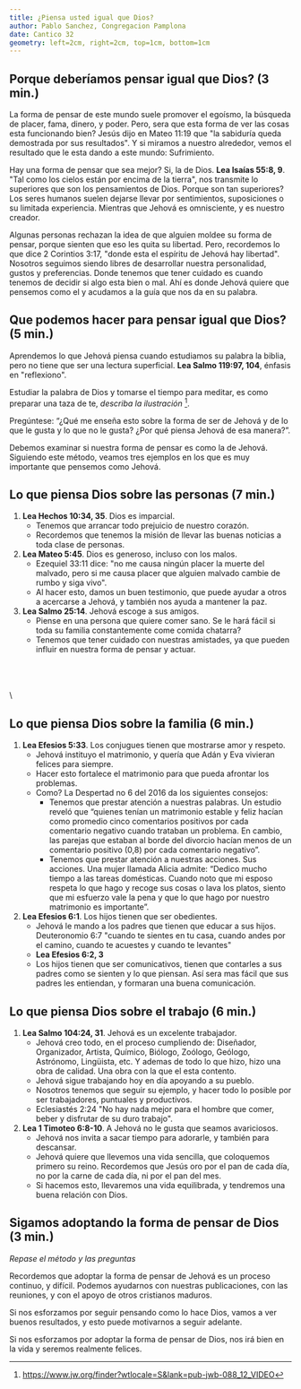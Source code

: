 ```yaml
---
title: ¿Piensa usted igual que Dios?
author: Pablo Sanchez, Congregacion Pamplona
date: Cantico 32
geometry: left=2cm, right=2cm, top=1cm, bottom=1cm
---
```


<!--

Estructura del discurso:

1. Introducción, que debe concluir explicando porque es importante pensar como
   Dios.
2. Como podemos hacer para pensar igual que Dios? Darle énfasis a estas
   preguntas:
    * ¿Qué me enseña esto sobre la forma de ser de Jehová y de lo que le gusta
      y lo que no le gusta?
    * ¿Porque es importante que en este tema piense como Dios?
3. Lo que piensa Dios sobre las personas
    * Dios es imparcial (Hechos 10:34, 35)
    * Jehová es generoso, incluso con los malos (Mateo 5:45)
    * Jehová escoge a sus amigos (Salmo 25:14)
3. Lo que piensa Dios sobre la familia
    * Los conjugues tienen que mostrarse amor y respeto (Efesios 5:33)
    * Los hijos tienen que ser obedientes (Efesios 6:1)
4. Lo que piensa Dios sobre el trabajo
    * Jehová es un excelente trabajador (Salmo 104:24, 31)
    * Tenemos que estar contentos con lo que tenemos (1 Timoteo 6:8-10)
5. Conclusión

-->

## Porque deberíamos pensar igual que Dios? (3 min.)

La forma de pensar de este mundo suele promover el egoísmo, la búsqueda de
placer, fama, dinero, y poder. Pero, sera que esta forma de ver las cosas esta
funcionando bien? Jesús dijo en Mateo 11:19 que "la sabiduría queda demostrada
por sus resultados". Y si miramos a nuestro alrededor, vemos el resultado que
le esta dando a este mundo: Sufrimiento.

Hay una forma de pensar que sea mejor? Si, la de Dios. **Lea Isaías 55:8, 9**.
"Tal como los cielos están por encima de la tierra", nos transmite lo
superiores que son los pensamientos de Dios. Porque son tan superiores? Los
seres humanos suelen dejarse llevar por sentimientos, suposiciones o su
limitada experiencia. Mientras que Jehová es omnisciente, y es nuestro creador.

Algunas personas rechazan la idea de que alguien moldee su forma de pensar,
porque sienten que eso les quita su libertad. Pero, recordemos lo que dice
2 Corintios 3:17, "donde esta el espíritu de Jehová hay libertad". Nosotros
seguimos siendo libres de desarrollar nuestra personalidad, gustos
y preferencias. Donde tenemos que tener cuidado es cuando tenemos de decidir si
algo esta bien o mal. Ahí es donde Jehová quiere que pensemos como el
y acudamos a la guía que nos da en su palabra.

## Que podemos hacer para pensar igual que Dios? (5 min.)

Aprendemos lo que Jehová piensa cuando estudiamos su palabra la biblia, pero no
tiene que ser una lectura superficial. **Lea Salmo 119:97, 104**, énfasis en
"reflexiono".

Estudiar la palabra de Dios y tomarse el tiempo para meditar, es como preparar
una taza de te, *describa la ilustración* [^1].

[^1]: <https://www.jw.org/finder?wtlocale=S&lank=pub-jwb-088_12_VIDEO>

Pregúntese: “¿Qué me enseña esto sobre la forma de ser de Jehová y de lo que le
gusta y lo que no le gusta? ¿Por qué piensa Jehová de esa manera?”.

Debemos examinar si nuestra forma de pensar es como la de Jehová. Siguiendo
este método, veamos tres ejemplos en los que es muy importante que pensemos
como Jehová.

## Lo que piensa Dios sobre las personas (7 min.)

1. **Lea Hechos 10:34, 35**. Dios es imparcial.
    * Tenemos que arrancar todo prejuicio de nuestro corazón.
    * Recordemos que tenemos la misión de llevar las buenas noticias a toda
      clase de personas.
2. **Lea Mateo 5:45**. Dios es generoso, incluso con los malos.
    * Ezequiel 33:11 dice: "no me causa ningún placer la muerte del malvado,
      pero si me causa placer que alguien malvado cambie de rumbo y siga vivo". 
    * Al hacer esto, damos un buen testimonio, que puede ayudar a otros
      a acercarse a Jehová, y también nos ayuda a mantener la paz.
3. **Lea Salmo 25:14**. Jehová escoge a sus amigos.
    * Piense en una persona que quiere comer sano. Se le hará fácil si toda su
      familia constantemente come comida chatarra?
    * Tenemos que tener cuidado con nuestras amistades, ya que pueden influir
      en nuestra forma de pensar y actuar.

\
\
\
\


## Lo que piensa Dios sobre la familia (6 min.)

1. **Lea Efesios 5:33**. Los conjugues tienen que mostrarse amor y respeto.
    * Jehová instituyo el matrimonio, y quería que Adán y Eva vivieran felices
      para siempre.
    * Hacer esto fortalece el matrimonio para que pueda afrontar los problemas.
    * Como? La Despertad no 6 del 2016 da los siguientes consejos:
        * Tenemos que prestar atención a nuestras palabras. Un estudio reveló
          que “quienes tenían un matrimonio estable y feliz hacían como
          promedio cinco comentarios positivos por cada comentario negativo
          cuando trataban un problema. En cambio, las parejas que estaban al
          borde del divorcio hacían menos de un comentario positivo (0,8) por
          cada comentario negativo”.
        * Tenemos que prestar atención a nuestras acciones. Sus acciones. Una
          mujer llamada Alicia admite: “Dedico mucho tiempo a las tareas
          domésticas. Cuando noto que mi esposo respeta lo que hago y recoge
          sus cosas o lava los platos, siento que mi esfuerzo vale la pena
          y que lo que hago por nuestro matrimonio es importante”.
2. **Lea Efesios 6:1**. Los hijos tienen que ser obedientes.
    * Jehová le mando a los padres que tienen que educar a sus hijos.
      Deuteronomio 6:7 "cuando te sientes en tu casa, cuando andes por el
      camino, cuando te acuestes y cuando te levantes"
    * **Lea Efesios 6:2, 3**
    * Los hijos tienen que ser comunicativos, tienen que contarles a sus padres
      como se sienten y lo que piensan. Así sera mas fácil que sus padres les
      entiendan, y formaran una buena comunicación.

## Lo que piensa Dios sobre el trabajo (6 min.)

1. **Lea Salmo 104:24, 31**. Jehová es un excelente trabajador.
    * Jehová creo todo, en el proceso cumpliendo de: Diseñador, Organizador,
      Artista, Químico, Biólogo, Zoólogo, Geólogo, Astrónomo, Lingüista, etc.
      Y ademas de todo lo que hizo, hizo una obra de calidad. Una obra con la
      que el esta contento.
    * Jehová sigue trabajando hoy en día apoyando a su pueblo.
    * Nosotros tenemos que seguir su ejemplo, y hacer todo lo posible por ser
      trabajadores, puntuales y productivos.
    * Eclesiastés 2:24 "No hay nada mejor para el hombre que comer, beber
      y disfrutar de su duro trabajo".
2. **Lea 1 Timoteo 6:8-10**. A Jehová no le gusta que seamos avariciosos.
    * Jehová nos invita a sacar tiempo para adorarle, y también para descansar.
    * Jehová quiere que llevemos una vida sencilla, que coloquemos primero su
      reino. Recordemos que Jesús oro por el pan de cada día, no por la carne
      de cada día, ni por el pan del mes.
    * Si hacemos esto, llevaremos una vida equilibrada, y tendremos una buena
      relación con Dios.

## Sigamos adoptando la forma de pensar de Dios (3 min.)

*Repase el método y las preguntas*

Recordemos que adoptar la forma de pensar de Jehová es un proceso continuo,
y difícil. Podemos ayudarnos con nuestras publicaciones, con las reuniones,
y con el apoyo de otros cristianos maduros.

Si nos esforzamos por seguir pensando como lo hace Dios, vamos a ver buenos
resultados, y esto puede motivarnos a seguir adelante.

Si nos esforzamos por adoptar la forma de pensar de Dios, nos irá bien en la
vida y seremos realmente felices.
